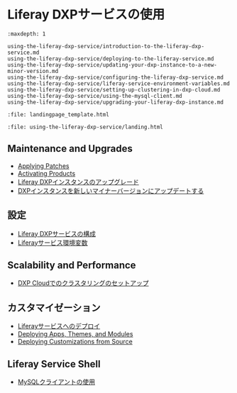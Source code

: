 # Liferay DXPサービスの使用

```{toctree}
:maxdepth: 1

using-the-liferay-dxp-service/introduction-to-the-liferay-dxp-service.md
using-the-liferay-dxp-service/deploying-to-the-liferay-service.md
using-the-liferay-dxp-service/updating-your-dxp-instance-to-a-new-minor-version.md
using-the-liferay-dxp-service/configuring-the-liferay-dxp-service.md
using-the-liferay-dxp-service/liferay-service-environment-variables.md
using-the-liferay-dxp-service/setting-up-clustering-in-dxp-cloud.md
using-the-liferay-dxp-service/using-the-mysql-client.md
using-the-liferay-dxp-service/upgrading-your-liferay-dxp-instance.md
```

```{raw} html
:file: landingpage_template.html
```

```{raw} html
:file: using-the-liferay-dxp-service/landing.html
```

## Maintenance and Upgrades

-  [Applying Patches](./using-the-liferay-dxp-service/introduction-to-the-liferay-dxp-service.md#deploying-hotfixes)
-  [Activating Products](./using-the-liferay-dxp-service/introduction-to-the-liferay-dxp-service.md#deploying-licenses)
-  [Liferay DXPインスタンスのアップグレード](/using-the-liferay-dxp-service/upgrading-your-liferay-dxp-instance.md)
-  [DXPインスタンスを新しいマイナーバージョンにアップデートする](/using-the-liferay-dxp-service/updating-your-dxp-instance-to-a-new-minor-version.md)

## 設定

-  [Liferay DXPサービスの構成](/using-the-liferay-dxp-service/configuring-the-liferay-dxp-service.md)
-  [Liferayサービス環境変数](/using-the-liferay-dxp-service/liferay-service-environment-variables.md)

## Scalability and Performance

-  [DXP Cloudでのクラスタリングのセットアップ](/using-the-liferay-dxp-service/setting-up-clustering-in-dxp-cloud.md)

## カスタマイゼーション

-  [Liferayサービスへのデプロイ](/using-the-liferay-dxp-service/deploying-to-the-liferay-service.md)
-  [Deploying Apps, Themes, and Modules](./using-the-liferay-dxp-service/deploying-to-the-liferay-service.md#deploying-themes-portlets-and-osgi-modules)
-  [Deploying Customizations from Source](./using-the-liferay-dxp-service/deploying-to-the-liferay-service.md#building-and-deploying-source-code)

## Liferay Service Shell

-  [MySQLクライアントの使用](/using-the-liferay-dxp-service/using-the-mysql-client.md)